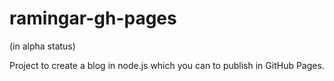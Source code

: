 # ramingar-gh-pages

(in alpha status)

Project to create a blog in node.js which you can to publish in GitHub Pages.

